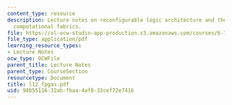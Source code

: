 ```yaml
---
content_type: resource
description: Lecture notes on reconfigurable logic architecture and the history of
  computational fabrics.
file: https://ol-ocw-studio-app-production.s3.amazonaws.com/courses/6-111-introductory-digital-systems-laboratory-spring-2006/98b5511632abfbaa4af833cef72e7416_l12_fpgas.pdf
file_type: application/pdf
learning_resource_types:
- Lecture Notes
ocw_type: OCWFile
parent_title: Lecture Notes
parent_type: CourseSection
resourcetype: Document
title: l12_fpgas.pdf
uid: 98b55116-32ab-fbaa-4af8-33cef72e7416
---
```

